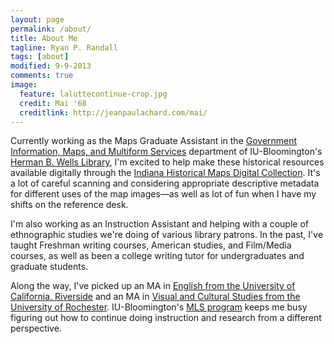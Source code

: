 ```yaml
---
layout: page
permalink: /about/
title: About Me
tagline: Ryan P. Randall
tags: [about]
modified: 9-9-2013
comments: true
image:
  feature: laluttecontinue-crop.jpg
  credit: Mai '68
  creditlink: http://jeanpaulachard.com/mai/
---
```


Currently working as the Maps Graduate Assistant in the [Government Information, Maps, and Multiform Services](http://www.libraries.iub.edu/index.php?pageId=285) department of IU-Bloomington's [Herman B. Wells Library](http://www.libraries.iub.edu/index.php?pageId=89), I'm excited to help make these historical resources available digitally through the [Indiana Historical Maps Digital Collection](http://webapp1.dlib.indiana.edu/images/splash.htm?scope=images/VAC3073). It's a lot of careful scanning and considering appropriate descriptive metadata for different uses of the map images—as well as lot of fun when I have my shifts on the reference desk.  

I'm also working as an Instruction Assistant and helping with a couple of ethnographic studies we're doing of various library patrons. In the past, I've taught Freshman writing courses, American studies, and Film/Media courses, as well as been a college writing tutor for undergraduates and graduate students.   

Along the way, I've picked up an MA in [English from the University of California, Riverside](http://english.ucr.edu/) and an MA in [Visual and Cultural Studies from the University of Rochester](http://www.rochester.edu/college/vcs/). IU-Bloomington's [MLS program](http://ils.indiana.edu/) keeps me busy figuring out how to continue doing instruction and research from a different perspective.  
